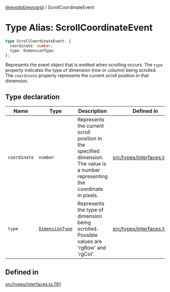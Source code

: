 [@revolist/revogrid](README.md) / ScrollCoordinateEvent

# Type Alias: ScrollCoordinateEvent

```ts
type ScrollCoordinateEvent: {
  coordinate: number;
  type: DimensionType;
};
```

Represents the event object that is emitted when scrolling occurs.
The `type` property indicates the type of dimension (row or column) being scrolled.
The `coordinate` property represents the current scroll position in that dimension.

## Type declaration

| Name | Type | Description | Defined in |
| ------ | ------ | ------ | ------ |
| `coordinate` | `number` | Represents the current scroll position in the specified dimension. The value is a number representing the coordinate in pixels. | [src/types/interfaces.ts:772](https://github.com/revolist/revogrid/blob/a849a2bedd405f9be6994ce2465b998f17fd214c/src/types/interfaces.ts#L772) |
| `type` | [`DimensionType`](TypeAlias.DimensionType.md) | Represents the type of dimension being scrolled. Possible values are 'rgRow' and 'rgCol'. | [src/types/interfaces.ts:766](https://github.com/revolist/revogrid/blob/a849a2bedd405f9be6994ce2465b998f17fd214c/src/types/interfaces.ts#L766) |

## Defined in

[src/types/interfaces.ts:761](https://github.com/revolist/revogrid/blob/a849a2bedd405f9be6994ce2465b998f17fd214c/src/types/interfaces.ts#L761)
